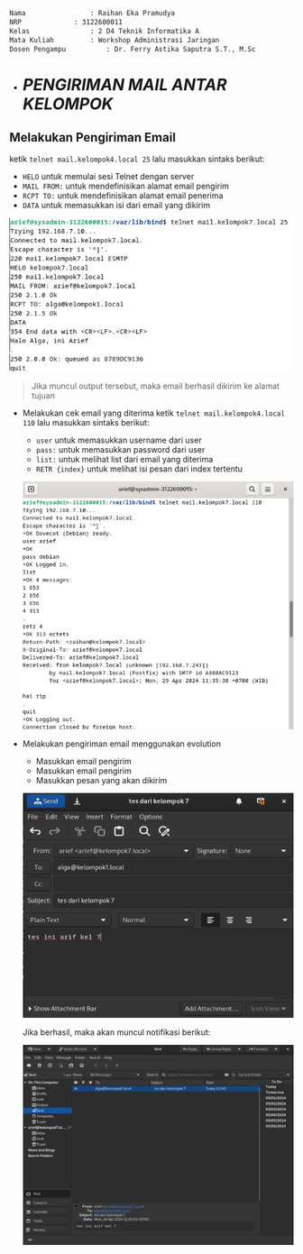     Nama		        : Raihan Eka Pramudya
    NRP		        : 3122600011
    Kelas		        : 2 D4 Teknik Informatika A
    Mata Kuliah	        : Workshop Administrasi Jaringan
    Dosen Pengampu	        : Dr. Ferry Astika Saputra S.T., M.Sc
    

- # _PENGIRIMAN MAIL ANTAR KELOMPOK_

## Melakukan Pengiriman Email

  ketik `telnet mail.kelompok4.local 25` lalu masukkan sintaks berikut:
  - `HELO` untuk memulai sesi Telnet dengan server
  - `MAIL FROM:` untuk mendefinisikan alamat email pengirim
  - `RCPT TO:` untuk mendefinisikan alamat email penerima
  - `DATA` untuk memasukkan isi dari email yang dikirim
  
  ![kirim email](assets/kirim%20email.png)
  >Jika muncul output tersebut, maka email berhasil dikirim ke alamat tujuan

- Melakukan cek email yang diterima
  ketik `telnet mail.kelompok4.local 110` lalu masukkan sintaks berikut:
  - `user` untuk memasukkan username dari user
  - `pass:` untuk memasukkan password dari user
  - `list:` untuk melihat list dari email yang diterima
  - `RETR {index}` untuk melihat isi pesan dari index tertentu
  
  ![terima email](assets/accept%20email.png)
  
- Melakukan pengiriman email menggunakan evolution
  - Masukkan email pengirim
  - Masukkan email pengirim
  - Masukkan pesan yang akan dikirim
  
  ![mail send](assets/evol%20send%20email.png)

  Jika berhasil, maka akan muncul notifikasi berikut: 

  ![mail success](assets/evol%20success.png)
